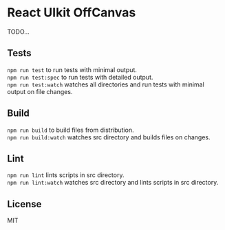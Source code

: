 # React UIkit OffCanvas

TODO...

## Tests

`npm run test` to run tests with minimal output.  
`npm run test:spec` to run tests with detailed output.  
`npm run test:watch` watches all directories and run tests with minimal output on file changes.

## Build
`npm run build` to build files from distribution.  
`npm run build:watch` watches src directory and builds files on changes.

## Lint
`npm run lint` lints scripts in src directory.  
`npm run lint:watch` watches src directory and lints scripts in src directory.

## License
MIT
